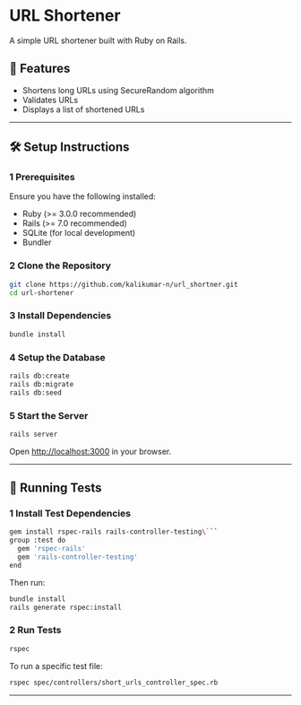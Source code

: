 # URL Shortener

A simple URL shortener built with Ruby on Rails.

## 🚀 Features
- Shortens long URLs using SecureRandom algorithm
- Validates URLs
- Displays a list of shortened URLs
---

## 🛠️ Setup Instructions

### 1 Prerequisites
Ensure you have the following installed:
- Ruby (>= 3.0.0 recommended)
- Rails (>= 7.0 recommended)
- SQLite (for local development)
- Bundler

### 2 Clone the Repository
```sh
git clone https://github.com/kalikumar-n/url_shortner.git
cd url-shortener
```

### 3 Install Dependencies
```sh
bundle install
```

### 4 Setup the Database
```sh
rails db:create
rails db:migrate
rails db:seed
```

### 5 Start the Server
```sh
rails server
```
Open [http://localhost:3000](http://localhost:3000) in your browser.

---

## 🧪 Running Tests

### 1 Install Test Dependencies
```sh
gem install rspec-rails rails-controller-testing\```
group :test do
  gem 'rspec-rails'
  gem 'rails-controller-testing'
end
```
Then run:
```sh
bundle install
rails generate rspec:install
```

### 2 Run Tests
```sh
rspec
```
To run a specific test file:
```sh
rspec spec/controllers/short_urls_controller_spec.rb
```

---
